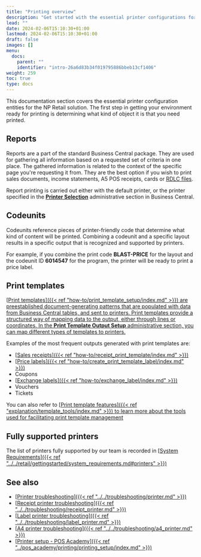 ```yaml
---
title: "Printing overview"
description: "Get started with the essential printer configurations for the NP Retail solution."
lead: ""
date: 2024-02-06T15:10:30+01:00
lastmod: 2024-02-06T15:10:30+01:00
draft: false
images: []
menu:
  docs:
    parent: ""
    identifier: "intro-26a6d83b34f019795886bbeb13cf1406"
weight: 259
toc: true
type: docs
---
```


This documentation section covers the essential printer configuration entities for the NP Retail solution. The first step in getting your environment ready for printing is determining what kind of object it is that you need printed.

## Reports

Reports are a part of the standard Business Central package. They are used for gathering all information based on a requested set of criteria in one place. The gathered information is related to the context of the specific page you're requesting it from. 
They are the best option if you wish to print sales documents, income statements, A5 POS receipts, cards or [<ins>RDLC files<ins>](https://learn.microsoft.com/en-us/dynamics365/business-central/ui-rdlc-report-layouts).

Report printing is carried out either with the default printer, or the printer specified in the [<ins>**Printer Selection**<ins>](https://learn.microsoft.com/en-us/dynamics365/business-central/ui-specify-printer-selection-reports) administrative section in Business Central.

## Codeunits

Codeunits reference pieces of printer-friendly code that determine what kind of content will be printed. Combining a codeunit and a specific layout results in a specific output that is recognized and supported by printers. 

For example, if you combine the print code **BLAST-PRICE** for the layout and the codeunit ID **6014547** for the program, the printer will be ready to print a price label.

## Print templates

[<ins>Print templates<ins>]({{< ref "how-to/print_template_setup/index.md" >}}) are preestablished document-generating patterns that are populated with data from Business Central tables, and sent to printers. Print templates provide a structured way of mapping data to the output, either through lines or coordinates. In the **Print Template Output Setup** administrative section, you can map different types of templates to printers.

Examples of the most frequent outputs generated with print templates are:

- [<ins>Sales receipts<ins>]({{< ref "how-to/receipt_print_template/index.md" >}})
- [<ins>Price labels<ins>]({{< ref "how-to/create_print_template_label/index.md" >}})
- Coupons
- [<ins>Exchange labels<ins>]({{< ref "how-to/exchange_label/index.md" >}})
- Vouchers
- Tickets

You can also refer to [<ins>Print template features<ins>]({{< ref "explanation/template_tools/index.md" >}}) to learn more about the tools used for facilitating print template management 

## Fully supported printers

The list of printers fully supported by our team is recorded in [<ins>System Requirements<ins>]({{< ref "../../retail/gettingstarted/system_requirements.md#printers" >}})

## See also

- [<ins>Printer troubleshooting<ins>]({{< ref "../../troubleshooting/printer.md" >}})
- [<ins>Receipt printer troubleshooting<ins>]({{< ref "../../troubleshooting/receipt_printer.md" >}})
- [<ins>Label printer troubleshooting<ins>]({{< ref "../../troubleshooting/label_printer.md" >}})
- [<ins>A4 printer troubleshooting<ins>]({{< ref "../../troubleshooting/a4_printer.md" >}})
- [<ins>Printer setup - POS Academy<ins>]({{< ref "../pos_academy/printing/printing_setup/index.md" >}})
